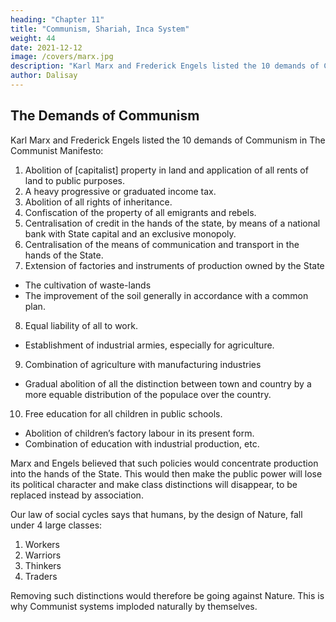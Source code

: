 ```yaml
---
heading: "Chapter 11"
title: "Communism, Shariah, Inca System"
weight: 44
date: 2021-12-12
image: /covers/marx.jpg
description: "Karl Marx and Frederick Engels listed the 10 demands of Communism in The Communist Manifesto"
author: Dalisay
---
```



## The Demands of Communism

Karl Marx and Frederick Engels listed the 10 demands of Communism in The Communist Manifesto: 

1. Abolition of [capitalist] property in land and application of all rents of land to public purposes.
2. A heavy progressive or graduated income tax.
3. Abolition of all rights of inheritance.
4. Confiscation of the property of all emigrants and rebels.
5. Centralisation of credit in the hands of the state, by means of a national bank with State capital and an exclusive monopoly.
6. Centralisation of the means of communication and transport in the hands of the State.
7. Extension of factories and instruments of production owned by the State
  - The cultivation of waste-lands
  - The improvement of the soil generally in accordance with a common plan.
8. Equal liability of all to work. 
  - Establishment of industrial armies, especially for agriculture.
9. Combination of agriculture with manufacturing industries
  - Gradual abolition of all the distinction between town and country by a more equable distribution of the populace over the country.
10. Free education for all children in public schools.
  - Abolition of children’s factory labour in its present form.
  - Combination of education with industrial production, etc.


Marx and Engels believed that such policies would concentrate production into the hands of the State. This would then make the public power will lose its political character and make class distinctions will disappear, to be replaced instead by association. 

Our law of social cycles says that humans, by the design of Nature, fall under 4 large classes:

1. Workers
2. Warriors
3. Thinkers
4. Traders

Removing such distinctions would therefore be going against Nature. This is why Communist systems imploded naturally by themselves. 


<!-- Political power, properly so called, is merely the organised power of one class for oppressing another. If the proletariat during its contest with the capitalists is compelled, by the force of circumstances, to organise itself as a class, if, by means of a revolution, it makes itself the ruling class, and, as such, sweeps away by force the old conditions of production, then it will, along with these conditions, have swept away the conditions for the existence of class antagonisms and of classes generally, and will thereby have abolished its own supremacy as a class. -->

<!-- Classes will be replaced by association, in which the free development of each is the condition for the free development of all. -->
